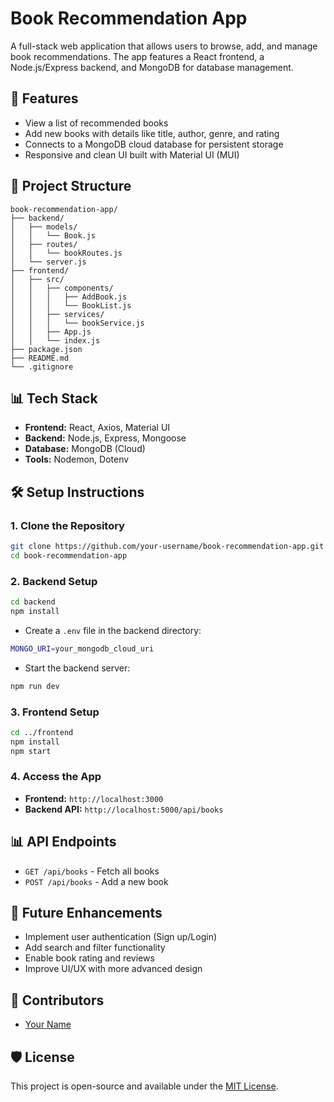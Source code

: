 # Book Recommendation App  

A full-stack web application that allows users to browse, add, and manage book recommendations. The app features a React frontend, a Node.js/Express backend, and MongoDB for database management.

## 🌟 Features

- View a list of recommended books
- Add new books with details like title, author, genre, and rating
- Connects to a MongoDB cloud database for persistent storage
- Responsive and clean UI built with Material UI (MUI)

## 🔧 Project Structure

```
book-recommendation-app/
├── backend/
│   ├── models/
│   │   └── Book.js
│   ├── routes/
│   │   └── bookRoutes.js
│   └── server.js
├── frontend/
│   ├── src/
│   │   ├── components/
│   │   │   ├── AddBook.js
│   │   │   └── BookList.js
│   │   ├── services/
│   │   │   └── bookService.js
│   │   ├── App.js
│   │   └── index.js
├── package.json
├── README.md
└── .gitignore
```

## 📊 Tech Stack

- **Frontend:** React, Axios, Material UI
- **Backend:** Node.js, Express, Mongoose
- **Database:** MongoDB (Cloud)
- **Tools:** Nodemon, Dotenv

## 🛠️ Setup Instructions

### 1. Clone the Repository

```bash
git clone https://github.com/your-username/book-recommendation-app.git
cd book-recommendation-app
```

### 2. Backend Setup

```bash
cd backend
npm install
```

- Create a `.env` file in the backend directory:

```bash
MONGO_URI=your_mongodb_cloud_uri
```

- Start the backend server:

```bash
npm run dev
```

### 3. Frontend Setup

```bash
cd ../frontend
npm install
npm start
```

### 4. Access the App

- **Frontend:** `http://localhost:3000`
- **Backend API:** `http://localhost:5000/api/books`

## 📊 API Endpoints

- `GET /api/books` - Fetch all books
- `POST /api/books` - Add a new book

## 🌟 Future Enhancements

- Implement user authentication (Sign up/Login)
- Add search and filter functionality
- Enable book rating and reviews
- Improve UI/UX with more advanced design

## 👥 Contributors

- [Your Name](https://github.com/your-username)

## 🛡️ License

This project is open-source and available under the [MIT License](LICENSE).

